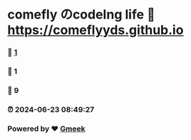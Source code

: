 # comefly のcodeIng life :link: https://comeflyyds.github.io 
### :page_facing_up: [1](https://comeflyyds.github.io/tag.html) 
### :speech_balloon: 1 
### :hibiscus: 9 
### :alarm_clock: 2024-06-23 08:49:27 
### Powered by :heart: [Gmeek](https://github.com/Meekdai/Gmeek)
